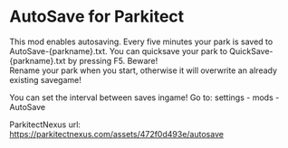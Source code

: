# AutoSave for Parkitect

This mod enables autosaving. Every five minutes your park is saved to AutoSave-{parkname}.txt. You can quicksave your park to QuickSave-{parkname}.txt by pressing F5. Beware!  
Rename your park when you start, otherwise it will overwrite an already existing savegame!  
  
You can set the interval between saves ingame! Go to: settings - mods - AutoSave

ParkitectNexus url: https://parkitectnexus.com/assets/472f0d493e/autosave

